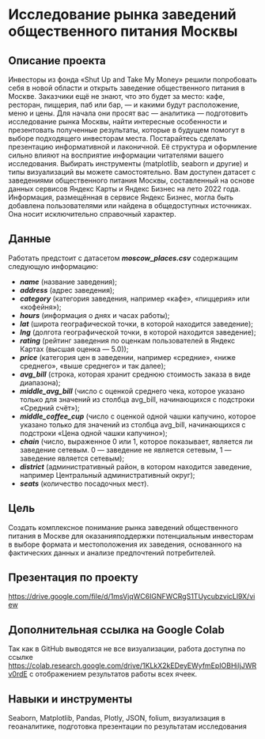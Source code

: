 # Исследование рынка заведений общественного питания Москвы

## Описание проекта
Инвесторы из фонда «Shut Up and Take My Money» решили попробовать себя в новой области и открыть заведение общественного питания в Москве. Заказчики ещё не знают, что это будет за место: кафе, ресторан, пиццерия, паб или бар, — и какими будут расположение, меню и цены.
Для начала они просят вас — аналитика — подготовить исследование рынка Москвы, найти интересные особенности и презентовать полученные результаты, которые в будущем помогут в выборе подходящего инвесторам места.
Постарайтесь сделать презентацию информативной и лаконичной. Её структура и оформление сильно влияют на восприятие информации читателями вашего исследования. Выбирать инструменты (matplotlib, seaborn и другие) и типы визуализаций вы можете самостоятельно.
Вам доступен датасет с заведениями общественного питания Москвы, составленный на основе данных сервисов Яндекс Карты и Яндекс Бизнес на лето 2022 года. Информация, размещённая в сервисе Яндекс Бизнес, могла быть добавлена пользователями или найдена в общедоступных источниках. Она носит исключительно справочный характер.

## Данные
Работать предстоит с датасетом ***moscow_places.csv*** содержащим следующую информацию:
- ***name*** (название заведения);
- ***address*** (адрес заведения);
- ***category*** (категория заведения, например «кафе», «пиццерия» или «кофейня»);
- ***hours*** (информация о днях и часах работы);
- ***lat*** (широта географической точки, в которой находится заведение);
- ***lng*** (долгота географической точки, в которой находится заведение);
- ***rating*** (рейтинг заведения по оценкам пользователей в Яндекс Картах (высшая оценка — 5.0));
- ***price*** (категория цен в заведении, например «средние», «ниже среднего», «выше среднего» и так далее);
- ***avg_bill*** (строка, которая хранит среднюю стоимость заказа в виде диапазона);
- ***middle_avg_bill*** (число с оценкой среднего чека, которое указано только для значений из столбца avg_bill, начинающихся с подстроки «Средний счёт»);
- ***middle_coffee_cup*** (число с оценкой одной чашки капучино, которое указано только для значений из столбца avg_bill, начинающихся с подстроки «Цена одной чашки капучино»);
- ***chain*** (число, выраженное 0 или 1, которое показывает, является ли заведение сетевым. 0 — заведение не является сетевым, 1 — заведение является сетевым);
- ***district*** (административный район, в котором находится заведение, например Центральный административный округ);
- ***seats*** (количество посадочных мест).


## Цель
Создать комплексное понимание рынка заведений общественного питания в Москве для оказанияподдержки потенциальным
инвесторам в выборе формата и местоположения их заведения, основанного на фактических данных и анализе предпочтений
потребителей.

## Презентация по проекту
https://drive.google.com/file/d/1msVjqWC6IGNFWCRgS1TUycubzvicLl9X/view

## Дополнительная ссылка на Google Colab
Так как в GitHub выводятся не все визуализации, работа доступна по ссылке https://colab.research.google.com/drive/1KLkX2kEDeyEWyfmEpIOBHiljJWRv0rdE с отображением результатов работы всех ячеек.

## Навыки и инструменты
Seaborn, Matplotlib, Pandas, Plotly, JSON, folium, визуализация в геоаналитике, подготовка презентации по результатам исследования
